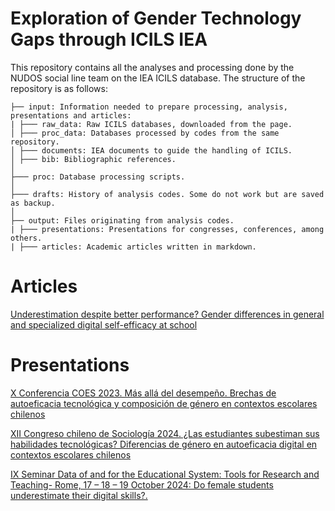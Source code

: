 # Exploration of Gender Technology Gaps through ICILS IEA

This repository contains all the analyses and processing done by the NUDOS social line team on the IEA ICILS database. The structure of the repository is as follows:

```         
├── input: Information needed to prepare processing, analysis, presentations and articles:
| ├─── raw_data: Raw ICILS databases, downloaded from the page.
│ ├─── proc_data: Databases processed by codes from the same repository.
│ ├─── documents: IEA documents to guide the handling of ICILS.
│ ├─── bib: Bibliographic references.
│   
├─── proc: Database processing scripts.
│  
├─── drafts: History of analysis codes. Some do not work but are saved as backup.
│  
├── output: Files originating from analysis codes.
| ├─── presentations: Presentations for congresses, conferences, among others.
| ├─── articles: Academic articles written in markdown.
```


# Articles

[Underestimation despite better performance? Gender differences in general and specialized digital self-efficacy at school](https://milenio-nudos.github.io/multilevel_icils_gender_chile/output/articles/underestimation_despite_performance/paper.html)

# Presentations

[X Conferencia COES 2023. Más allá del desempeño. Brechas de autoeficacia tecnológica y composición de género en contextos escolares chilenos](https://milenio-nudos.github.io/multilevel_icils_gender_chile/output/presentations/coes_2023/docs.html)

[XII Congreso chileno de Sociología 2024. ¿Las estudiantes subestiman sus habilidades tecnológicas? Diferencias de género en autoeficacia digital en contextos escolares chilenos](https://milenio-nudos.github.io/multilevel_icils_gender_chile/output/presentations/pre_alas_2024/docs.html)

[IX Seminar Data of and for the Educational System: Tools for Research and Teaching- Rome, 17 – 18 – 19 October 2024: Do female students underestimate their digital skills?. ](https://milenio-nudos.github.io/multilevel_icils_gender_chile/output/presentations/invalsi2024/docs.html)
